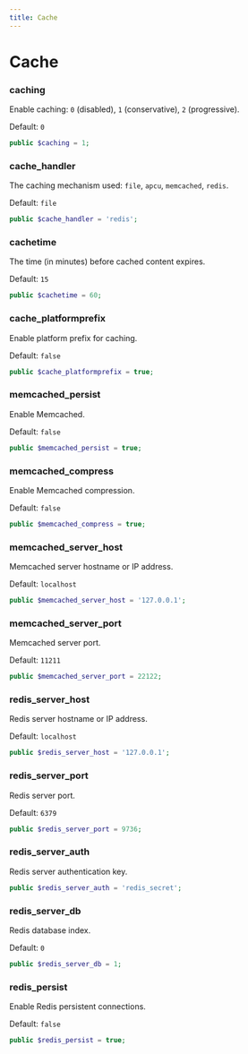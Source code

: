```yaml
---
title: Cache
---
```


Cache 
=====

### caching

Enable caching: `0` (disabled), `1` (conservative), `2` (progressive).

Default: `0`

```php
public $caching = 1;
```

### cache_handler

The caching mechanism used: `file`, `apcu`, `memcached`, `redis`.

Default: `file`

```php
public $cache_handler = 'redis';
```

### cachetime

The time (in minutes) before cached content expires.

Default: `15`

```php
public $cachetime = 60;
```

### cache_platformprefix

Enable platform prefix for caching.

Default: `false`

```php
public $cache_platformprefix = true;
```

### memcached_persist

Enable Memcached.

Default: `false`

```php
public $memcached_persist = true;
```

### memcached_compress

Enable Memcached compression.

Default: `false`

```php
public $memcached_compress = true;
```

### memcached_server_host

Memcached server hostname or IP address.

Default: `localhost`

```php
public $memcached_server_host = '127.0.0.1';
```

### memcached_server_port

Memcached server port.

Default: `11211`

```php
public $memcached_server_port = 22122;
```

### redis_server_host

Redis server hostname or IP address.

Default: `localhost`

```php
public $redis_server_host = '127.0.0.1';
```

### redis_server_port

Redis server port.

Default: `6379`

```php
public $redis_server_port = 9736;
```

### redis_server_auth

Redis server authentication key.

```php
public $redis_server_auth = 'redis_secret';
```

### redis_server_db

Redis database index.

Default: `0`

```php
public $redis_server_db = 1;
```

### redis_persist

Enable Redis persistent connections.

Default: `false`

```php
public $redis_persist = true;
```
